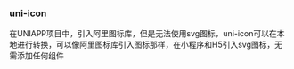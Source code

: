 ### uni-icon
在UNIAPP项目中，引入阿里图标库，但是无法使用svg图标，uni-icon可以在本地进行转换，可以像阿里图标库引入图标那样，在小程序和H5引入svg图标，无需添加任何组件
